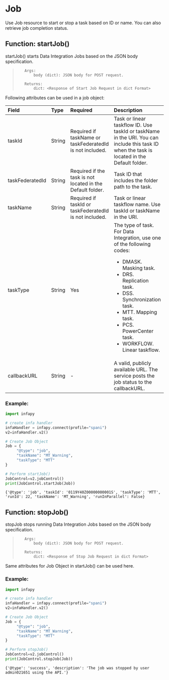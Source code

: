 # Job

Use Job resource to start or stop a task based on ID or name. You can also retrieve job completion status.

## Function: startJob()

startJob() starts Data Integration Jobs based on the JSON body specification.

>        Args:
>            body (dict): JSON body for POST request.
>
>        Returns:
>            dict: <Response of Start Job Request in dict Format>
    
Following attributes can be used in a job object:
    
| Field | Type | Required | Description |
| :---- | :--- | :------- | :---------- |
| taskId | String | Required if taskName or taskFederatedId is not included.	 | Task or linear taskflow ID. Use taskId or taskName in the URI. You can include this task ID when the task is located in the Default folder. |
| taskFederatedId | String | Required if the task is not located in the Default folder.	 | Task ID that includes the folder path to the task.|
| taskName | String | Required if taskId or taskFederatedId is not included.	 | Task or linear taskflow name. Use taskId or taskName in the URI. |
| taskType | String | Yes | The type of task. For Data Integration, use one of the following codes: <ul id="GUID-A9741EE3-2A05-4A09-903E-4132CCFF3AEA_UL_2EC6F787429E47F697CE577C0307A55D" class="ul"><div  style="display: inline;"><li id="GUID-A9741EE3-2A05-4A09-903E-4132CCFF3AEA_LI_B42714E58A3A4B6484E5DB485E8CEF3E" class="li"><div  style="display: inline;">DMASK. <span id="GUID-A9741EE3-2A05-4A09-903E-4132CCFF3AEA_GUID-F12B4328-19E2-41EA-A975-074745CC6499" class="ph"><div  style="display: inline;">Masking</div></span> task.</div></li><li id="GUID-A9741EE3-2A05-4A09-903E-4132CCFF3AEA_LI_2D5775B53454440E9055CEE735602FDC" class="li"><div  style="display: inline;">DRS. <span id="GUID-A9741EE3-2A05-4A09-903E-4132CCFF3AEA_GUID-B271E0CE-C5DF-4BD5-B4E2-91DECA6AD473" class="ph"><div  style="display: inline;">Replication</div></span> task. </div></li><li id="GUID-A9741EE3-2A05-4A09-903E-4132CCFF3AEA_LI_3A4ED3B184B449CF962D6BCBA4FA50E3" class="li"><div  style="display: inline;">DSS. <span id="GUID-A9741EE3-2A05-4A09-903E-4132CCFF3AEA_GUID-4F5449FC-921D-4B4F-A4F3-9DA99E04CF69" class="ph"><div  style="display: inline;">Synchronization</div></span> task. </div></li><li id="GUID-A9741EE3-2A05-4A09-903E-4132CCFF3AEA_LI_9C399E74CCDF46B8A7446373F26148E2" class="li"><div  style="display: inline;">MTT. <span id="GUID-A9741EE3-2A05-4A09-903E-4132CCFF3AEA_GUID-5EC4F8FA-F7FB-4E80-AC30-49BFDFC078C4" class="ph"><div  style="display: inline;">Mapping</div></span> task. </div></li><li id="GUID-A9741EE3-2A05-4A09-903E-4132CCFF3AEA_LI_8D3D898A82D54871A3A4251350B00C44" class="li"><div  style="display: inline;">PCS. PowerCenter task.</div></li><li id="GUID-A9741EE3-2A05-4A09-903E-4132CCFF3AEA_LI_747994FA877C40DA84896E9E97988D19" class="li"><div  style="display: inline;">WORKFLOW. Linear taskflow. </div></li></div></ul>  |
| callbackURL | String | - | A valid, publicly available URL. The service posts the job status to the callbackURL. |
    

### Example:


```python
import infapy

# create infa handler
infaHandler = infapy.connect(profile="spani")
v2=infaHandler.v2()

# Create Job Object
Job = {
     "@type": "job",
     "taskName": "MT_Warning",
     "taskType": "MTT"
}

# Perform startJob()
JobControl=v2.jobControl()
print(JobControl.startJob(Job))
```

    {'@type': 'job', 'taskId': '0119Y40Z00000000001S', 'taskType': 'MTT', 'runId': 22, 'taskName': 'MT_Warning', 'runInParallel': False}
    

## Function: stopJob()

stopJob stops running Data Integration Jobs based on the JSON body specification.

>        Args:
>            body (dict): JSON body for POST request.
>
>        Returns:
>            dict: <Response of Stop Job Request in dict Format>
    
Same attributes for Job Object in startJob() can be used here.

### Example:


```python
import infapy

# create infa handler
infaHandler = infapy.connect(profile="spani")
v2=infaHandler.v2()

# Create Job Object
Job = {
     "@type": "job",
     "taskName": "MT_Warning",
     "taskType": "MTT"
}

# Perform stopJob()
JobControl=v2.jobControl()
print(JobControl.stopJob(Job))
```

    {'@type': 'success', 'description': 'The job was stopped by user admin021651 using the API.'}
    
